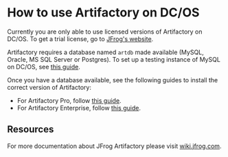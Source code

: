 # How to use Artifactory on DC/OS

Currently you are only able to use licensed versions of Artifactory on DC/OS. To get a trial license, go to [JFrog's website](https://www.jfrog.com/artifactory/free-trial-mesosphere/).

Artifactory requires a database named `artdb` made available (MySQL, Oracle, MS SQL Server or Postgres). To set up a testing instance of MySQL on DC/OS, see [this guide](install-mysql.md).

Once you have a database available, see the following guides to install the correct version of Artifactory:

+ For Artifactory Pro, follow [this guide](Artifactory-Pro.md).
+ For Artifactory Enterprise, follow [this guide](artifactory-enterprise.md).

## Resources

For more documentation about JFrog Artifactory please visit [wiki.jfrog.com](https://wiki.jfrog.com).
